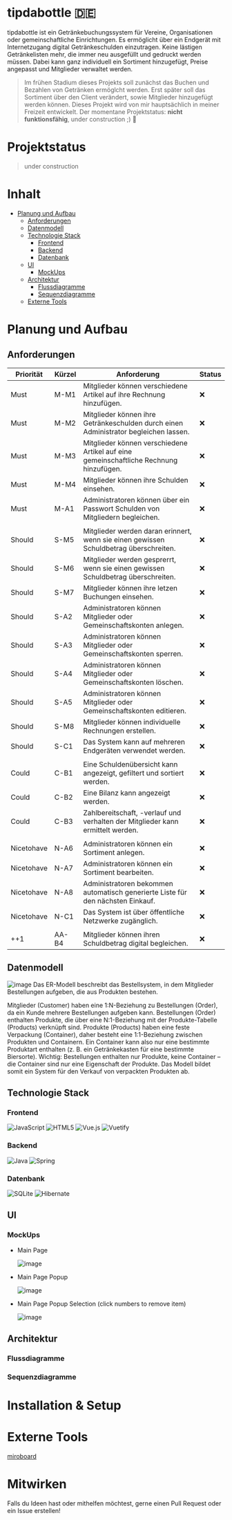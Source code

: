 # tipdabottle 🇩🇪
tipdabottle ist ein Getränkebuchungssystem für Vereine, Organisationen oder gemeinschaftliche Einrichtungen. Es ermöglicht über ein Endgerät mit Internetzugang digital Getränkeschulden einzutragen. Keine lästigen Getränkelisten mehr, die immer neu ausgefüllt und gedruckt werden müssen. Dabei kann ganz individuell ein Sortiment hinzugefügt, Preise angepasst und Mitglieder verwaltet werden.
> Im frühen Stadium dieses Projekts soll zunächst das Buchen und Bezahlen von Getränken ermöglcht werden. Erst später soll das Sortiment über den Client verändert, sowie Mitglieder hinzugefügt werden können.
> Dieses Projekt wird von mir hauptsächlich in meiner Freizeit entwickelt. Der momentane Projektstatus: **nicht funktionsfähig**, under construction ;)
> 🚧

# Projektstatus
> under construction

# Inhalt
- [Planung und Aufbau](#planung-und-aufbau)
  - [Anforderungen](#anforderungen)
  - [Datenmodell](#datenmodell)
  - [Technologie Stack](#technologie-stack)
    - [Frontend](#frontend)
    - [Backend](#backend)
    - [Datenbank](#datenbank)
  - [UI](#ui)
    - [MockUps](#mockups)
  - [Architektur](#architektur)
    - [Flussdiagramme](#flussdiagramme)
    - [Sequenzdiagramme](#sequenzdiagramme)
  - [Externe Tools](#externe-tools)
# Planung und Aufbau
## Anforderungen
| Priorität  | Kürzel | Anforderung | Status |
|-------|------|---------------------------|-|
| Must | M-M1 | Mitglieder können verschiedene Artikel auf ihre Rechnung hinzufügen. | ❌|
| Must | M-M2 | Mitglieder können ihre Getränkeschulden durch einen Administrator begleichen lassen. | ❌|
| Must | M-M3 | Mitglieder können verschiedene Artikel auf eine gemeinschaftliche Rechnung hinzufügen. | ❌|
| Must | M-M4 | Mitglieder können ihre Schulden einsehen. | ❌|
| Must | M-A1 | Administratoren können über ein Passwort Schulden von Mitgliedern begleichen. | ❌|
|| |
| Should | S-M5 | Mitglieder werden daran erinnert, wenn sie einen gewissen Schuldbetrag überschreiten. | ❌|
| Should | S-M6 | Mitglieder werden gesprerrt, wenn sie einen gewissen Schuldbetrag überschreiten. | ❌|
| Should | S-M7 | Mitglieder können ihre letzen Buchungen einsehen. | ❌|
| Should | S-A2 | Administratoren können Mitglieder oder Gemeinschaftskonten anlegen. | ❌|
| Should | S-A3 | Administratoren können Mitglieder oder Gemeinschaftskonten sperren. | ❌|
| Should | S-A4 | Administratoren können Mitglieder oder Gemeinschaftskonten löschen. | ❌|
| Should | S-A5 | Administratoren können Mitglieder oder Gemeinschaftskonten editieren. | ❌|
| Should | S-M8 | Mitglieder können individuelle Rechnungen erstellen. | ❌|
| Should | S-C1 | Das System kann auf mehreren Endgeräten verwendet werden. | ❌|
|| |
| Could | C-B1 | Eine Schuldenübersicht kann angezeigt, gefiltert und sortiert werden. | ❌|
| Could | C-B2 | Eine Bilanz kann angezeigt werden. | ❌|
| Could | C-B3 | Zahlbereitschaft, -verlauf und verhalten der Mitglieder kann ermittelt werden. | ❌|
|| |
| Nicetohave | N-A6 | Administratoren können ein Sortiment anlegen. | ❌|
| Nicetohave | N-A7 | Administratoren können ein Sortiment bearbeiten. | ❌|
| Nicetohave | N-A8 | Administratoren bekommen automatisch generierte Liste für den nächsten Einkauf. | ❌|
| Nicetohave | N-C1 | Das System ist über öffentliche Netzwerke zugänglich. | ❌|
|| |
| ++1 | AA-B4 | Mitglieder können ihren Schuldbetrag digital begleichen. | ❌|

## Datenmodell
![image](https://github.com/user-attachments/assets/90b73584-08f4-4835-bae3-1cfaf92ad6ed)
Das ER-Modell beschreibt das Bestellsystem, in dem Mitglieder Bestellungen aufgeben, die aus Produkten bestehen.

Mitglieder (Customer) haben eine 1:N-Beziehung zu Bestellungen (Order), da ein Kunde mehrere Bestellungen aufgeben kann.
Bestellungen (Order) enthalten Produkte, die über eine N:1-Beziehung mit der Produkte-Tabelle (Products) verknüpft sind.
Produkte (Products) haben eine feste Verpackung (Container), daher besteht eine 1:1-Beziehung zwischen Produkten und Containern. Ein Container kann also nur eine bestimmte Produktart enthalten (z. B. ein Getränkekasten für eine bestimmte Biersorte).
Wichtig: Bestellungen enthalten nur Produkte, keine Container – die Container sind nur eine Eigenschaft der Produkte. Das Modell bildet somit ein System für den Verkauf von verpackten Produkten ab. 

## Technologie Stack
### Frontend
![JavaScript](https://img.shields.io/badge/javascript-%23323330.svg?style=for-the-badge&logo=javascript&logoColor=%23F7DF1E)
![HTML5](https://img.shields.io/badge/html5-%23E34F26.svg?style=for-the-badge&logo=html5&logoColor=white)
![Vue.js](https://img.shields.io/badge/vuejs-%2335495e.svg?style=for-the-badge&logo=vuedotjs&logoColor=%234FC08D)
![Vuetify](https://img.shields.io/badge/Vuetify-1867C0?style=for-the-badge&logo=vuetify&logoColor=AEDDFF)
### Backend
![Java](https://img.shields.io/badge/java-%23ED8B00.svg?style=for-the-badge&logo=openjdk&logoColor=white)
![Spring](https://img.shields.io/badge/spring-%236DB33F.svg?style=for-the-badge&logo=spring&logoColor=white)
### Datenbank
![SQLite](https://img.shields.io/badge/sqlite-%2307405e.svg?style=for-the-badge&logo=sqlite&logoColor=white)
![Hibernate](https://img.shields.io/badge/Hibernate-59666C?style=for-the-badge&logo=Hibernate&logoColor=white)
## UI
### MockUps
- Main Page
  
  ![image](https://github.com/user-attachments/assets/1fbfed75-2894-4c3a-af7a-e5f7672aa214)
- Main Page Popup
  
  ![image](https://github.com/user-attachments/assets/fe084452-0f95-4d93-aa68-abdad2480a95)
- Main Page Popup Selection (click numbers to remove item)

  ![image](https://github.com/user-attachments/assets/0536fca9-4b0e-48fe-af9e-aac4a9ee37a8)

## Architektur
### Flussdiagramme
### Sequenzdiagramme
# Installation & Setup
# Externe Tools
[miroboard](https://miro.com/app/board/uXjVIOwNnL4=/?share_link_id=971222298874)
# Mitwirken
Falls du Ideen hast oder mithelfen möchtest, gerne einen Pull Request oder ein Issue erstellen!
